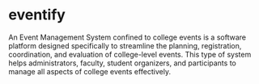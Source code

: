 # eventify
An Event Management System confined to college events is a software platform designed specifically to streamline the planning, registration, coordination, and evaluation of college-level events. This type of system helps administrators, faculty, student organizers, and participants to manage all aspects of college events effectively.
